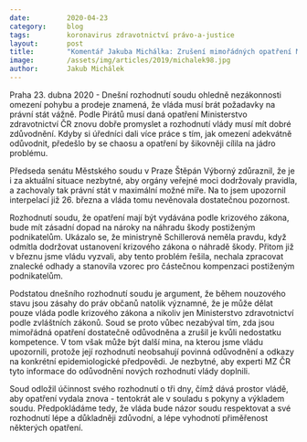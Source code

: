 ```yaml
---
date:         2020-04-23
category:     blog
tags:         koronavirus zdravotnictví právo-a-justice
layout:       post
title:        "Komentář Jakuba Michálka: Zrušení mimořádných opatření MZ ČR: Vláda by měla začít brát právní stát vážně"
image:        /assets/img/articles/2019/michalek98.jpg
author:       Jakub Michálek
---
```





Praha 23. dubna 2020 - Dnešní rozhodnutí soudu ohledně nezákonnosti omezení pohybu a prodeje znamená, že vláda musí brát požadavky na právní stát vážně. Podle Pirátů musí daná opatření Ministerstvo zdravotnictví ČR znovu dobře promyslet a rozhodnutí vlády musí mít dobré zdůvodnění. Kdyby si úředníci dali více práce s tím, jak omezení adekvátně odůvodnit, předešlo by se chaosu a opatření by šikovněji cílila na jádro problému.


Předseda senátu Městského soudu v Praze Štěpán Výborný zdůraznil, že je i za aktuální situace nezbytné, aby orgány veřejné moci dodržovaly pravidla, a zachovaly tak právní stát v maximální možné míře. Na to jsem upozornil interpelací již 26. března a vláda tomu nevěnovala dostatečnou pozornost. 


Rozhodnutí soudu, že opatření mají být vydávána podle krizového zákona, bude mít zásadní dopad na nároky na náhradu škody postiženým podnikatelům. Ukázalo se, že ministryně Schillerová neměla pravdu, když odmítla dodržovat ustanovení krizového zákona o náhradě škody. Přitom již v březnu jsme vládu vyzvali, aby tento problém řešila, nechala zpracovat znalecké odhady a stanovila vzorec pro částečnou kompenzaci postiženým podnikatelům.


Podstatou dnešního rozhodnutí soudu je argument, že během nouzového stavu jsou zásahy do práv občanů natolik významné, že je může dělat pouze vláda podle krizového zákona a nikoliv jen Ministerstvo zdravotnictví podle zvláštních zákonů. Soud se proto vůbec nezabýval tím, zda jsou mimořádná opatření dostatečně odůvodněna a zrušil je kvůli nedostatku kompetence. V tom však může být další mina, na kterou jsme vládu upozornili, protože její rozhodnutí neobsahují povinná odůvodnění a odkazy na konkrétní epidemiologické předpovědi. Je nezbytné, aby experti MZ ČR tyto informace do odůvodnění nových rozhodnutí vlády doplnili. 


Soud odložil účinnost svého rozhodnutí o tři dny, čímž dává prostor vládě, aby opatření vydala znova - tentokrát ale v souladu s pokyny a výkladem soudu. Předpokládáme tedy, že vláda bude názor soudu respektovat a své rozhodnutí lépe a důkladněji zdůvodní, a lépe vyhodnotí přiměřenost některých opatření. 
